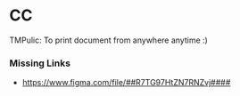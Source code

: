 # CC
TMPulic: To print document from anywhere anytime :)

### Missing Links
- https://www.figma.com/file/##R7TG97HtZN7RNZvj####
